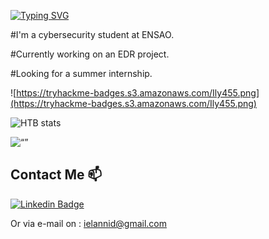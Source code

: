 [![Typing SVG](https://readme-typing-svg.herokuapp.com?font=Hack&color=%2315b0cf&lines=Hey+there!+I'm+Ily455)](https://git.io/typing-svg)

#I'm a cybersecurity student at ENSAO.

#Currently working on an EDR project.

#Looking for a summer internship.

![https://tryhackme-badges.s3.amazonaws.com/Ily455.png](https://tryhackme-badges.s3.amazonaws.com/Ily455.png)


![HTB stats](https://www.hackthebox.eu/badge/image/815745)

<img src="[image name](https://www.hackthebox.eu/badge/image/815745)" alt= “” width="value" height="value">

## Contact Me 📫

[![Linkedin Badge](https://img.shields.io/twitter/url?color=lightblue&label=Ilyass%20Elannid&logo=linkedin&logoColor=lightblue&style=for-the-badge&url=https%3A%2F%2Fwww.linkedin.com%2Fin%2Filyass-elannid)](https://www.linkedin.com/in/ilyass-elannid/)

Or via e-mail on : ielannid@gmail.com
